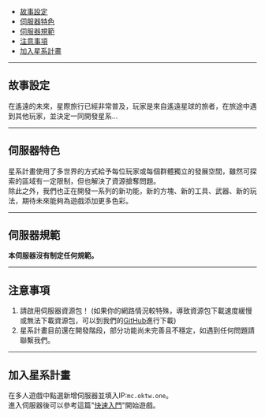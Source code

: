 
<div class="article-content">
<ul>
    <li><a href="#故事設定">故事設定</a></li>
    <li><a href="#伺服器特色">伺服器特色</a></li>
	<li><a href="#伺服器規範">伺服器規範</a></li>
	<li><a href="#注意事項">注意事項</a></li>
	<li><a href="#加入星系計畫">加入星系計畫</a></li>
</ul>
</div>

---

## 故事設定

在遙遠的未來，星際旅行已經非常普及，玩家是來自遙遠星球的旅者，在旅途中遇到其他玩家，並決定一同開發星系...

---

## 伺服器特色

星系計畫使用了多世界的方式給予每位玩家或每個群體獨立的發展空間，雖然可探索的區域有一定限制，但也解決了資源搶奪問題。  
除此之外，我們也正在開發一系列的新功能，新的方塊、新的工具、武器、新的玩法，期待未來能夠為遊戲添加更多色彩。

---

## 伺服器規範

__本伺服器沒有制定任何規範。__

---

## 注意事項

1. 請啟用伺服器資源包！ (如果你的網路情況較特殊，導致資源包下載速度緩慢或無法下載資源包，可以到我們的[GitHub](https://github.com/OKTW-Network)進行下載)  
2. 星系計畫目前還在開發階段，部分功能尚未完善且不穩定，如遇到任何問題請聯繫我們。

---

## 加入星系計畫

在多人遊戲中點選新增伺服器並填入IP:`mc.oktw.one`。  
進入伺服器後可以參考這篇"[快速入門](wiki/)"開始遊戲。
